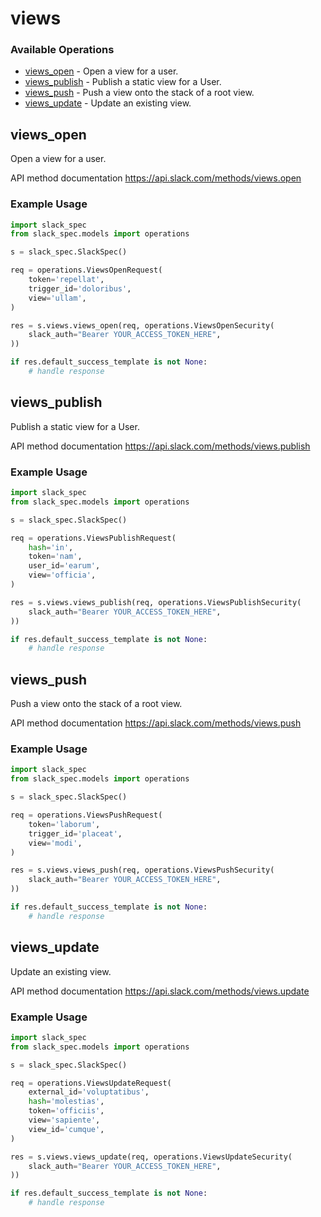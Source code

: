 # views

### Available Operations

* [views_open](#views_open) - Open a view for a user.
* [views_publish](#views_publish) - Publish a static view for a User.
* [views_push](#views_push) - Push a view onto the stack of a root view.
* [views_update](#views_update) - Update an existing view.

## views_open

Open a view for a user.

API method documentation
<https://api.slack.com/methods/views.open>

### Example Usage

```python
import slack_spec
from slack_spec.models import operations

s = slack_spec.SlackSpec()

req = operations.ViewsOpenRequest(
    token='repellat',
    trigger_id='doloribus',
    view='ullam',
)

res = s.views.views_open(req, operations.ViewsOpenSecurity(
    slack_auth="Bearer YOUR_ACCESS_TOKEN_HERE",
))

if res.default_success_template is not None:
    # handle response
```

## views_publish

Publish a static view for a User.

API method documentation
<https://api.slack.com/methods/views.publish>

### Example Usage

```python
import slack_spec
from slack_spec.models import operations

s = slack_spec.SlackSpec()

req = operations.ViewsPublishRequest(
    hash='in',
    token='nam',
    user_id='earum',
    view='officia',
)

res = s.views.views_publish(req, operations.ViewsPublishSecurity(
    slack_auth="Bearer YOUR_ACCESS_TOKEN_HERE",
))

if res.default_success_template is not None:
    # handle response
```

## views_push

Push a view onto the stack of a root view.

API method documentation
<https://api.slack.com/methods/views.push>

### Example Usage

```python
import slack_spec
from slack_spec.models import operations

s = slack_spec.SlackSpec()

req = operations.ViewsPushRequest(
    token='laborum',
    trigger_id='placeat',
    view='modi',
)

res = s.views.views_push(req, operations.ViewsPushSecurity(
    slack_auth="Bearer YOUR_ACCESS_TOKEN_HERE",
))

if res.default_success_template is not None:
    # handle response
```

## views_update

Update an existing view.

API method documentation
<https://api.slack.com/methods/views.update>

### Example Usage

```python
import slack_spec
from slack_spec.models import operations

s = slack_spec.SlackSpec()

req = operations.ViewsUpdateRequest(
    external_id='voluptatibus',
    hash='molestias',
    token='officiis',
    view='sapiente',
    view_id='cumque',
)

res = s.views.views_update(req, operations.ViewsUpdateSecurity(
    slack_auth="Bearer YOUR_ACCESS_TOKEN_HERE",
))

if res.default_success_template is not None:
    # handle response
```
